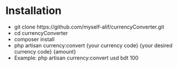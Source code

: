 <h1>Installation</h1>

<ul>
<li>git clone https://github.com/myself-alif/currencyConverter.git</li>
<li>cd currencyConverter</li>
<li>composer install</li>
<li>php artisan currency:convert {your currency code} {your desired currency code} {amount}</li>
<li>Example: php artisan currency:convert usd bdt 100</li>
</ul>
